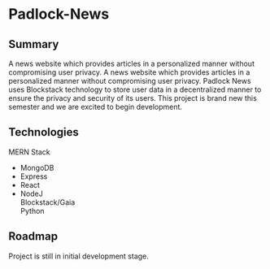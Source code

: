 # Padlock-News

## Summary

A news website which provides articles in a personalized manner without compromising user privacy. A news website which provides articles in a personalized manner without compromising user
privacy. Padlock News uses Blockstack technology to store user data in a decentralized manner
to ensure the privacy and security of its users. This project is brand new this semester and we
are excited to begin development.

## Technologies

MERN Stack  
- MongoDB  
- Express  
- React  
- NodeJ  
Blockstack/Gaia  
Python  

## Roadmap

Project is still in initial development stage.